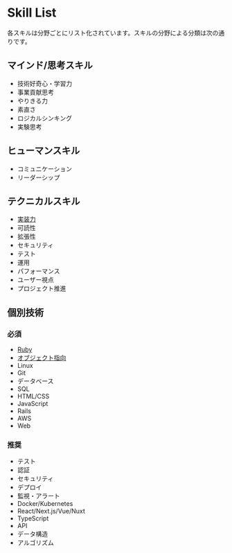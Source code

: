# Skill List

各スキルは分野ごとにリスト化されています。スキルの分野による分類は次の通りです。

## マインド/思考スキル

- 技術好奇心・学習力
- 事業貢献思考
- やりきる力
- 素直さ
- ロジカルシンキング
- 実験思考

## ヒューマンスキル

- コミュニケーション
- リーダーシップ

## テクニカルスキル

- [実装力](technical_skills/coding_skills/README.md)
- 可読性
- 拡張性
- セキュリティ
- テスト
- 運用
- パフォーマンス
- ユーザー視点
- プロジェクト推進

## 個別技術

### 必須

- [Ruby](technologies/RUBY.md)
- [オブジェクト指向](technologies/OBJECT_ORIENTED.md)
- Linux
- Git
- データベース
- SQL
- HTML/CSS
- JavaScript
- Rails
- AWS
- Web

### 推奨

- テスト
- 認証
- セキュリティ
- デプロイ
- 監視・アラート
- Docker/Kubernetes
- React/Next.js/Vue/Nuxt
- TypeScript
- API
- データ構造
- アルゴリズム
